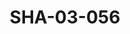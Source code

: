 ---
pid: SHA-03-056
title: SHA-03-056
language: en
collection: Sharhabil Ahmed
original_label: 
rights: Sharhabil Ahmed
location_of_original: Sharhabil Ahmed
photographer_or_studio: 
scanned_from: photograph 10.5 by 15.6
_date: '1993'
location: Khartoum, Hilton
description: Sharhabil Ahmed with friends including Kamil Hussain and Adam Khalil
additional_notes: 
permission_display: 'yes'
on_server: 'no'
on_website: 'no'
permalink: /archive/en/sha-03-056.html
layout: photo-page
---